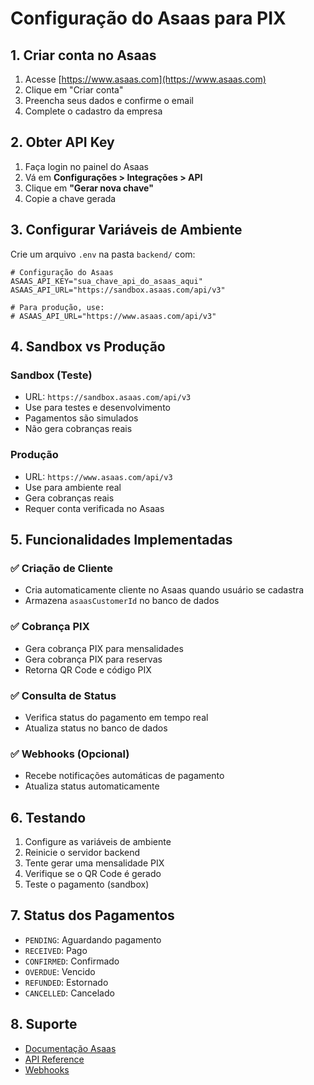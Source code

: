 # Configuração do Asaas para PIX

## 1. Criar conta no Asaas

1. Acesse [https://www.asaas.com](https://www.asaas.com)
2. Clique em "Criar conta"
3. Preencha seus dados e confirme o email
4. Complete o cadastro da empresa

## 2. Obter API Key

1. Faça login no painel do Asaas
2. Vá em **Configurações > Integrações > API**
3. Clique em **"Gerar nova chave"**
4. Copie a chave gerada

## 3. Configurar Variáveis de Ambiente

Crie um arquivo `.env` na pasta `backend/` com:

```env
# Configuração do Asaas
ASAAS_API_KEY="sua_chave_api_do_asaas_aqui"
ASAAS_API_URL="https://sandbox.asaas.com/api/v3"

# Para produção, use:
# ASAAS_API_URL="https://www.asaas.com/api/v3"
```

## 4. Sandbox vs Produção

### Sandbox (Teste)
- URL: `https://sandbox.asaas.com/api/v3`
- Use para testes e desenvolvimento
- Pagamentos são simulados
- Não gera cobranças reais

### Produção
- URL: `https://www.asaas.com/api/v3`
- Use para ambiente real
- Gera cobranças reais
- Requer conta verificada no Asaas

## 5. Funcionalidades Implementadas

### ✅ Criação de Cliente
- Cria automaticamente cliente no Asaas quando usuário se cadastra
- Armazena `asaasCustomerId` no banco de dados

### ✅ Cobrança PIX
- Gera cobrança PIX para mensalidades
- Gera cobrança PIX para reservas
- Retorna QR Code e código PIX

### ✅ Consulta de Status
- Verifica status do pagamento em tempo real
- Atualiza status no banco de dados

### ✅ Webhooks (Opcional)
- Recebe notificações automáticas de pagamento
- Atualiza status automaticamente

## 6. Testando

1. Configure as variáveis de ambiente
2. Reinicie o servidor backend
3. Tente gerar uma mensalidade PIX
4. Verifique se o QR Code é gerado
5. Teste o pagamento (sandbox)

## 7. Status dos Pagamentos

- `PENDING`: Aguardando pagamento
- `RECEIVED`: Pago
- `CONFIRMED`: Confirmado
- `OVERDUE`: Vencido
- `REFUNDED`: Estornado
- `CANCELLED`: Cancelado

## 8. Suporte

- [Documentação Asaas](https://docs.asaas.com/)
- [API Reference](https://docs.asaas.com/reference)
- [Webhooks](https://docs.asaas.com/docs/webhooks)

